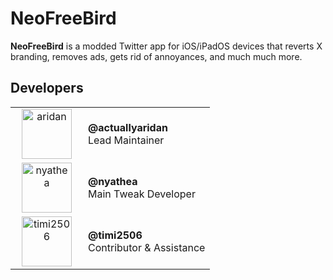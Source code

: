# NeoFreeBird

**NeoFreeBird** is a modded Twitter app for iOS/iPadOS devices that reverts X branding, removes ads, gets rid of annoyances, and much much more.

## Developers

<table>
  <tr>
    <td width="100" align="center">
      <a href="https://github.com/actuallyaridan">
        <img src="https://unavatar.io/github/actuallyaridan" width="80" height="80" alt="aridan" />
      </a>
    </td>
    <td>
      <b>@actuallyaridan</b><br />
      Lead Maintainer
    </td>
  </tr>
  <tr>
    <td width="100" align="center">
      <a href="https://github.com/nyathea">
        <img src="https://unavatar.io/github/nyathea" width="80" height="80" alt="nyathea" />
      </a>
    </td>
    <td>
      <b>@nyathea</b><br />
      Main Tweak Developer
    </td>
  </tr>
  <tr>
    <td width="100" align="center">
      <a href="https://github.com/timi2506">
        <img src="https://unavatar.io/github/timi2506" width="80" height="80" alt="timi2506" />
      </a>
    </td>
    <td>
      <b>@timi2506</b><br />
      Contributor & Assistance
    </td>
  </tr>
</table>
